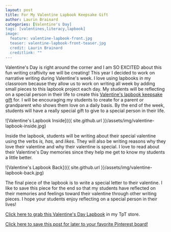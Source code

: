 ```yaml
---
layout: post
title: For My Valentine Lapbook Keepsake Gift
author: Laurin Brainard
categories: [Valentine's Day]
tags: [valentines,literacy,lapbook]
image:
  feature: valentine-lapbook-front.jpg
  teaser: valentine-lapbook-front-teaser.jpg
  credit: Laurin Brainard
  creditlink: ""
---
```

Valentine's Day is right around the corner and I am SO EXCITED about this fun writing craftivity we will be creating! This year I decided to work on narrative writing during Valentine's week. I love using lapbooks in my classroom because they allow us to work on writing all week by adding small pieces to this lapbook project each day. My students will be reflecting on a special person in their life to create this [Valentine's lapbook keepsake gift](http://bit.ly/2rANJZU) for. I will be encouraging my students to create for a parent or grandparent who shows them love on a daily basis. By the end of the week, students will have a really special gift to give to a special person in their life.

![Valentine's Lapbook Inside]({{ site.github.url }}/assets/img/valentine-lapbook-inside.jpg)

Inside the lapbook, students will be writing about their special valentine using the verbs *is, has,* and *likes*. They will also be writing reasons why they love their valentine and why their valentine is special. I love to read about their Valentine's Day memories since they help me get to know my students a little better. 

![Valentine's Lapbook Back]({{ site.github.url }}/assets/img/valentine-lapbook-back.jpg)

The final piece of the lapbook is to write a special letter to their valentine. I like to save this piece for the end so that my students have reflected on their memories and feelings toward their valentine through other writing pieces. I hope your students enjoy reflecting on a special person in their lives!

[Click here to grab this Valentine's Day Lapbook](http://bit.ly/2rANJZU) in my TpT store. 

[Click here to save this post for later to your favorite Pinterest board!](https://pin.it/fy4ofe2a6ta3oh)